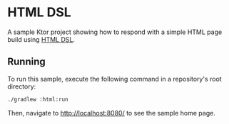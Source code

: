 # HTML DSL

A sample Ktor project showing how to respond with a simple HTML page build using [HTML DSL](https://ktor.io/docs/html-dsl.html).

## Running

To run this sample, execute the following command in a repository's root directory:

```bash
./gradlew :html:run
```

Then, navigate to [http://localhost:8080/](http://localhost:8080/) to see the sample home page. 